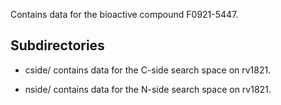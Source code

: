Contains data for the bioactive compound F0921-5447.

## Subdirectories

- cside/ contains data for the C-side search space on rv1821.

- nside/ contains data for the N-side search space on rv1821.

